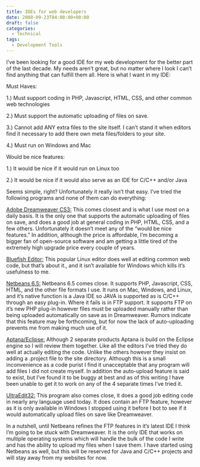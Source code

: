 ```yaml
---
title: IDEs for web developers
date: 2008-09-23T04:00:00+00:00
draft: false
categories:
  - Technical
tags:
  - Development Tools
---
```


I’ve been looking for a good IDE for my web development for the better part of the last decade. My needs aren’t great, but no matter where I look I can’t find anything that can fulfill them all. Here is what I want in my IDE:

Must Haves:

1.) Must support coding in PHP, Javascript, HTML, CSS, and other common web technologies

2.) Must support the automatic uploading of files on save.

3.) Cannot add ANY extra files to the site itself. I can’t stand it when editors find it necessary to add there own meta files/folders to your site.

4.) Must run on Windows and Mac

Would be nice features:

1.) It would be nice if it would run on Linux too

2.) It would be nice if it would also serve as an IDE for C/C++ and/or Java

Seems simple, right? Unfortunately it really isn’t that easy. I’ve tried the following programs and none of them can do everything:

[Adobe Dreamweaver CS3:](http://www.adobe.com/products/dreamweaver/) This comes closest and is what I use most on a daily basis. It is the only one that supports the automatic uploading of files on save, and does a good job at general coding in PHP, HTML, CSS, and a few others. Unfortunately it doesn’t meet any of the “would be nice features.” In addition, although the price is affordable, I’m becoming a bigger fan of open-source software and am getting a little tired of the extremely high upgrade price every couple of years.

[Bluefish Editor:](http://bluefish.openoffice.nl/) This popular Linux editor does well at editing common web code, but that’s about it., and it isn’t available for Windows which kills it’s usefulness to me.

[Netbeans 6.5:](http://www.netbeans.org) Netbeans 6.5 comes close. It supports PHP, Javascript, CSS, HTML, and the other file formats I use. It runs on Mac, Windows, and Linux, and it’s native function is a Java IDE so JAVA is supported as is C/C++ through an easy plug-in. Where it fails is in FTP support. It supports FTP on it’s new PHP plug-in however files must be uploaded manually rather than being uploaded automatically on save as in Dreamweaver. Rumors indicate that this feature may be forthcoming, but for now the lack of auto-uploading prevents me from making much use of it.

[Aptana/Eclipse:](http://www.aptana.com) Although 2 separate products Aptana is build on the Eclipse engine so I will review them together. Like all the editors I’ve tried they do well at actually editing the code. Unlike the others however they insist on adding a .project file to the site directory. Although this is a small inconvenience as a code purist I find it unacceptable that any program will add files I did not create myself. In addition the auto-upload feature is said to exist, but I’ve found it to be buggy at best and as of this writing I have been unable to get it to work on any of the 4 separate times I’ve tried it.

[UltraEdit32:](http://www.ultraedit.com) This program also comes close, it does a good job editing code in nearly any language used today. It does contain an FTP feature, however as it is only available in Windows I stopped using it before I bot to see if it would automatically upload files on save like Dreamweaver.

In a nutshell, until Netbeans refines the FTP features in it’s latest IDE I think I’m going to be stuck with Dreamweaver. It is the only IDE that works on multiple operating systems which will handle the bulk of the code I write and has the ability to upload my files when I save them. I have started using Netbeans as well, but this will be reserved for Java and C/C++ projects and will stay away from my websites for now.